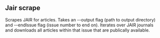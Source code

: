 ## Jair scrape

Scrapes JAIR for articles. Takes an --output flag (path to output directory) and --endIssue flag (issue number to end on). Iterates over JAIR journals and  downloads all articles within that issue that are publically available.

